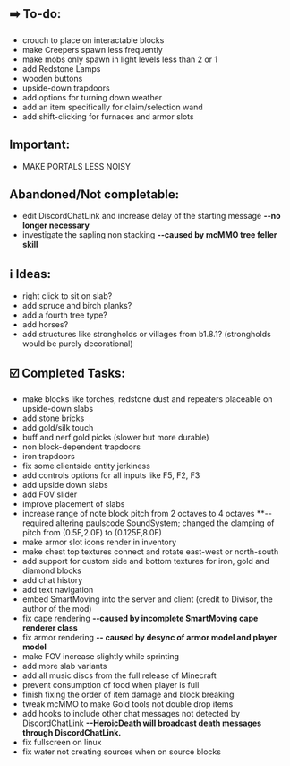 ## :arrow_right: To-do:
- crouch to place on interactable blocks
- make Creepers spawn less frequently
- make mobs only spawn in light levels less than 2 or 1
- add Redstone Lamps
- wooden buttons
- upside-down trapdoors
- add options for turning down weather
- add an item specifically for claim/selection wand
- add shift-clicking for furnaces and armor slots

## Important:
- MAKE PORTALS LESS NOISY

## Abandoned/Not completable:
- edit DiscordChatLink and increase delay of the starting message **--no longer necessary**
- investigate the sapling non stacking **--caused by mcMMO tree feller skill**

## ℹ️ Ideas:
- right click to sit on slab?
- add spruce and birch planks?
- add a fourth tree type?
- add horses?
- add structures like strongholds or villages from b1.8.1? (strongholds would be purely decorational)

## :ballot_box_with_check: Completed Tasks:
- make blocks like torches, redstone dust and repeaters placeable on upside-down slabs
- add stone bricks
- add gold/silk touch
- buff and nerf gold picks (slower but more durable)
- non block-dependent trapdoors
- iron trapdoors
- fix some clientside entity jerkiness
- add controls options for all inputs like F5, F2, F3
- add upside down slabs
- add FOV slider
- improve placement of slabs
- increase range of note block pitch from 2 octaves to 4 octaves **--required altering paulscode SoundSystem; changed the clamping of pitch from (0.5F,2.0F) to (0.125F,8.0F)
- make armor slot icons render in inventory
- make chest top textures connect and rotate east-west or north-south
- add support for custom side and bottom textures for iron, gold and diamond blocks
- add chat history
- add text navigation
- embed SmartMoving into the server and client (credit to Divisor, the author of the mod)
- fix cape rendering **--caused by incomplete SmartMoving cape renderer class**
- fix armor rendering **-- caused by desync of armor model and player model**
- make FOV increase slightly while sprinting
- add more slab variants
- add all music discs from the full release of Minecraft
- prevent consumption of food when player is full
- finish fixing the order of item damage and block breaking
- tweak mcMMO to make Gold tools not double drop items
- add hooks to include other chat messages not detected by DiscordChatLink  **--HeroicDeath will broadcast death messages through DiscordChatLink.**
- fix fullscreen on linux
- fix water not creating sources when on source blocks
